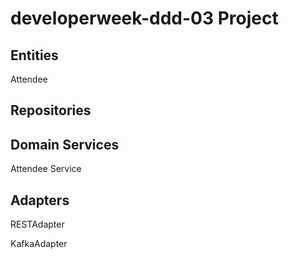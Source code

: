 # developerweek-ddd-03 Project

## Entities

Attendee

## Repositories

## Domain Services

Attendee Service

## Adapters

RESTAdapter

KafkaAdapter